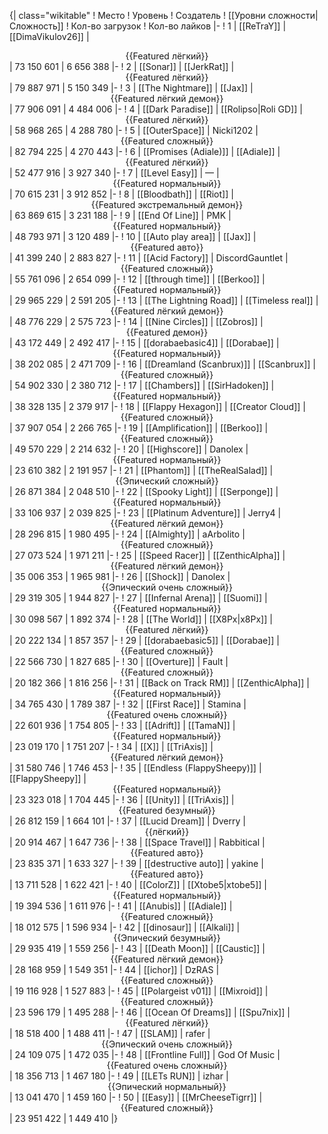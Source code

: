 {| class="wikitable"
! Место
! Уровень
! Создатель
! [[Уровни сложности|Сложность]]
! Кол-во загрузок
! Кол-во лайков
|-
! 1
| [[ReTraY]]
| [[DimaVikulov26]]
| <center>{{Featured лёгкий}}</center>
| 73 150 601
| 6 656 388
|-
! 2
| [[Sonar]]
| [[JerkRat]]
| <center>{{Featured лёгкий}}</center>
| 79 887 971
| 5 150 349
|-
! 3
| [[The Nightmare]]
| [[Jax]]
| <center>{{Featured лёгкий демон}}</center>
| 77 906 091
| 4 484 006
|-
! 4
| [[Dark Paradise]]
| [[Rolipso|Roli GD]]
| <center>{{Featured лёгкий}}</center>
| 58 968 265
| 4 288 780
|-
! 5
| [[OuterSpace]]
| Nicki1202
| <center>{{Featured сложный}}</center>
| 82 794 225
| 4 270 443
|-
! 6
| [[Promises (Adiale)]]
| [[Adiale]]
| <center>{{Featured лёгкий}}</center>
| 52 477 916
| 3 927 340
|-
! 7
| [[Level Easy]]
| —
| <center>{{Featured нормальный}}</center>
| 70 615 231
| 3 912 852
|-
! 8
| [[Bloodbath]]
| [[Riot]]
| <center>{{Featured экстремальный демон}}</center>
| 63 869 615
| 3 231 188
|-
! 9
| [[End Of Line]]
| PMK
| <center>{{Featured нормальный}}</center>
| 48 793 971
| 3 120 489
|-
! 10
| [[Auto play area]]
| [[Jax]]
| <center>{{Featured авто}}</center>
| 41 399 240
| 2 883 827
|-
! 11
| [[Acid Factory]]
| DiscordGauntlet
| <center>{{Featured сложный}}</center>
| 55 761 096
| 2 654 099
|-
! 12
| [[through time]]
| [[Berkoo]]
| <center>{{Featured нормальный}}</center>
| 29 965 229
| 2 591 205
|-
! 13
| [[The Lightning Road]]
| [[Timeless real]]
| <center>{{Featured лёгкий демон}}</center>
| 48 776 229
| 2 575 723
|-
! 14
| [[Nine Circles]]
| [[Zobros]]
| <center>{{Featured демон}}</center>
| 43 172 449
| 2 492 417
|-
! 15
| [[dorabaebasic4]]
| [[Dorabae]]
| <center>{{Featured нормальный}}</center>
| 38 202 085
| 2 471 709
|-
! 16
| [[Dreamland (Scanbrux)]]
| [[Scanbrux]]
| <center>{{Featured сложный}}</center>
| 54 902 330
| 2 380 712
|-
! 17
| [[Chambers]]
| [[SirHadoken]]
| <center>{{Featured нормальный}}</center>
| 38 328 135
| 2 379 917
|-
! 18
| [[Flappy Hexagon]]
| [[Creator Cloud]]
| <center>{{Featured сложный}}</center>
| 37 907 054
| 2 266 765
|-
! 19
| [[Amplification]]
| [[Berkoo]]
| <center>{{Featured сложный}}</center>
| 49 570 229
| 2 214 632
|-
! 20
| [[Highscore]]
| Danolex
| <center>{{Featured нормальный}}</center>
| 23 610 382
| 2 191 957
|-
! 21
| [[Phantom]]
| [[TheRealSalad]]
| <center>{{Эпический сложный}}</center>
| 26 871 384
| 2 048 510
|-
! 22
| [[Spooky Light]]
| [[Serponge]]
| <center>{{Featured нормальный}}</center>
| 33 106 937
| 2 039 825
|-
! 23
| [[Platinum Adventure]]
| Jerry4
| <center>{{Featured лёгкий демон}}</center>
| 28 296 815
| 1 980 495
|-
! 24
| [[Almighty]]
| aArbolito
| <center>{{Featured сложный}}</center>
| 27 073 524
| 1 971 211
|-
! 25
| [[Speed Racer]]
| [[ZenthicAlpha]]
| <center>{{Featured лёгкий демон}}</center>
| 35 006 353
| 1 965 981
|-
! 26
| [[Shock]]
| Danolex
| <center>{{Эпический очень сложный}}</center>
| 29 319 305
| 1 944 827
|-
! 27
| [[Infernal Arena]]
| [[Suomi]]
| <center>{{Featured нормальный}}</center>
| 30 098 567
| 1 892 374
|-
! 28
| [[The World]]
| [[X8Px|x8Px]]
| <center>{{Featured лёгкий}}</center>
| 20 222 134
| 1 857 357
|-
! 29
| [[dorabaebasic5]]
| [[Dorabae]]
| <center>{{Featured сложный}}</center>
| 22 566 730
| 1 827 685
|-
! 30
| [[Overture]]
| Fault
| <center>{{Featured сложный}}</center>
| 20 182 366
| 1 816 256
|-
! 31
| [[Back on Track RM]]
| [[ZenthicAlpha]]
| <center>{{Featured нормальный}}</center>
| 34 765 430
| 1 789 387
|-
! 32
| [[First Race]]
| Stamina
| <center>{{Featured очень сложный}}</center>
| 22 601 936
| 1 754 805
|-
! 33
| [[Adrift]]
| [[TamaN]]
| <center>{{Featured нормальный}}</center>
| 23 019 170
| 1 751 207
|-
! 34
| [[X]]
| [[TriAxis]]
| <center>{{Featured лёгкий демон}}</center>
| 31 580 746
| 1 746 453
|-
! 35
| [[Endless (FlappySheepy)]]
| [[FlappySheepy]]
| <center>{{Featured нормальный}}</center>
| 23 323 018
| 1 704 445
|-
! 36
| [[Unity]]
| [[TriAxis]]
| <center>{{Featured безумный}}</center>
| 26 812 159
| 1 664 101
|-
! 37
| [[Lucid Dream]]
| Dverry
| <center>{{лёгкий}}</center>
| 20 914 467
| 1 647 736
|-
! 38
| [[Space Travel]]
| Rabbitical
| <center>{{Featured авто}}</center>
| 23 835 371
| 1 633 327
|-
! 39
| [[destructive auto]]
| yakine
| <center>{{Featured авто}}</center>
| 13 711 528
| 1 622 421
|-
! 40
| [[ColorZ]]
| [[Xtobe5|xtobe5]]
| <center>{{Featured нормальный}}</center>
| 19 394 536
| 1 611 976
|-
! 41
| [[Anubis]]
| [[Adiale]]
| <center>{{Featured сложный}}</center>
| 18 012 575
| 1 596 934
|-
! 42
| [[dinosaur]]
| [[Alkali]]
| <center>{{Эпический безумный}}</center>
| 29 935 419
| 1 559 256
|-
! 43
| [[Death Moon]]
| [[Caustic]]
| <center>{{Featured лёгкий демон}}</center>
| 28 168 959
| 1 549 351
|-
! 44
| [[ichor]]
| DzRAS
| <center>{{Featured сложный}}</center>
| 19 116 928
| 1 527 883
|-
! 45
| [[Polargeist v01]]
| [[Mixroid]]
| <center>{{Featured сложный}}</center>
| 23 596 179
| 1 495 288
|-
! 46
| [[Ocean Of Dreams]]
| [[Spu7nix]]
| <center>{{Featured лёгкий}}</center>
| 18 518 400
| 1 488 411
|-
! 47
| [[SLAM]]
| rafer
| <center>{{Эпический очень сложный}}</center>
| 24 109 075
| 1 472 035
|-
! 48
| [[Frontline Full]]
| God Of Music
| <center>{{Featured очень сложный}}</center>
| 18 356 713
| 1 467 180
|-
! 49
| [[LETs  RUN]]
| izhar
| <center>{{Эпический нормальный}}</center>
| 13 041 470
| 1 459 160
|-
! 50
| [[Easy]]
| [[MrCheeseTigrr]]
| <center>{{Featured сложный}}</center>
| 23 951 422
| 1 449 410
|}